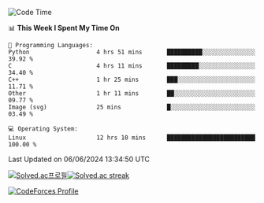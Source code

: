 
<!--START_SECTION:waka-->
![Code Time](http://img.shields.io/badge/Code%20Time-3%2C502%20hrs%2042%20mins-blue)

📊 **This Week I Spent My Time On** 

```text
💬 Programming Languages: 
Python                   4 hrs 51 mins       ██████████░░░░░░░░░░░░░░░   39.92 % 
C                        4 hrs 11 mins       █████████░░░░░░░░░░░░░░░░   34.40 % 
C++                      1 hr 25 mins        ███░░░░░░░░░░░░░░░░░░░░░░   11.71 % 
Other                    1 hr 11 mins        ██░░░░░░░░░░░░░░░░░░░░░░░   09.77 % 
Image (svg)              25 mins             █░░░░░░░░░░░░░░░░░░░░░░░░   03.49 % 

💻 Operating System: 
Linux                    12 hrs 10 mins      █████████████████████████   100.00 % 
```


 Last Updated on 06/06/2024 13:34:50 UTC
<!--END_SECTION:waka-->


[![Solved.ac프로필](http://mazassumnida.wtf/api/generate_badge?boj=hckim96)](https://solved.ac/hckim96)[![Solved.ac streak](http://mazandi.herokuapp.com/api?handle=hckim96&theme=dark)](https://solved.ac/hckim96)


[![CodeForces Profile](https://cf.leed.at?id=hckim96)](https://codeforces.com/profile/hckim96)

